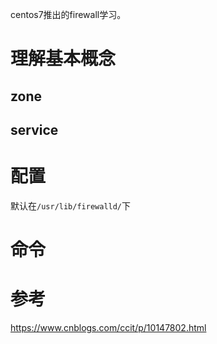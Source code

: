 
centos7推出的firewall学习。

# 理解基本概念

## zone

## service

##

# 配置

默认在`/usr/lib/firewalld/`下

# 命令

# 参考
https://www.cnblogs.com/ccit/p/10147802.html
